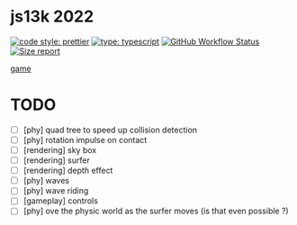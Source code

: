 # js13k 2022

[![code style: prettier](https://img.shields.io/badge/code_style-prettier-ff69b4.svg?style=flat-square)](https://github.com/prettier/prettier) [![type: typescript](https://img.shields.io/npm/types/typescript.svg?style=flat-square)](https://github.com/microsoft/TypeScript) [![GitHub Workflow Status](https://img.shields.io/github/workflow/status/platane/js13k-2022/main?style=flat-square)](https://github.com/platane/js13k-2022/actions?query=workflow%3Amain) [![Size report](https://img.shields.io/endpoint?url=https://raw.githubusercontent.com/Platane/js13k-2022/gh-pages/shieldio_size.json&style=flat-square)](https://github.com/Platane/js13k-2022/blob/gh-pages/bundle.zip)

[game](https://platane.github.io/js13k-2022/index.html)

# TODO

- [ ] [phy] quad tree to speed up collision detection
- [ ] [phy] rotation impulse on contact
- [ ] [rendering] sky box
- [ ] [rendering] surfer
- [ ] [rendering] depth effect
- [ ] [phy] waves
- [ ] [phy] wave riding
- [ ] [gameplay] controls
- [ ] [phy] ove the physic world as the surfer moves (is that even possible ?)

